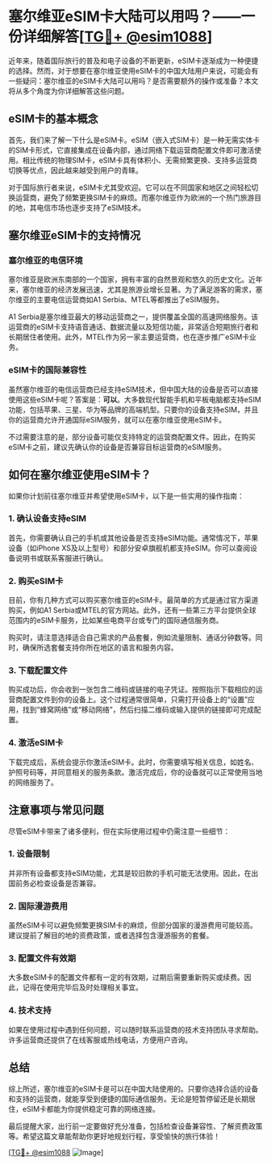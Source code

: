 # 塞尔维亚eSIM卡大陆可以用吗？——一份详细解答[[TG💪+ @esim1088](https://t.me/s/esim1088)]

近年来，随着国际旅行的普及和电子设备的不断更新，eSIM卡逐渐成为一种便捷的选择。然而，对于想要在塞尔维亚使用eSIM卡的中国大陆用户来说，可能会有一些疑问：塞尔维亚的eSIM卡大陆可以用吗？是否需要额外的操作或准备？本文将从多个角度为你详细解答这些问题。

## eSIM卡的基本概念

首先，我们来了解一下什么是eSIM卡。eSIM（嵌入式SIM卡）是一种无需实体卡的SIM卡形式，它直接集成在设备内部，通过网络下载运营商配置文件即可激活使用。相比传统的物理SIM卡，eSIM卡具有体积小、无需频繁更换、支持多运营商切换等优点，因此越来越受到用户的青睐。

对于国际旅行者来说，eSIM卡尤其受欢迎。它可以在不同国家和地区之间轻松切换运营商，避免了频繁更换SIM卡的麻烦。而塞尔维亚作为欧洲的一个热门旅游目的地，其电信市场也逐步支持了eSIM技术。

## 塞尔维亚eSIM卡的支持情况

### 塞尔维亚的电信环境

塞尔维亚是欧洲东南部的一个国家，拥有丰富的自然景观和悠久的历史文化。近年来，塞尔维亚的经济发展迅速，尤其是旅游业增长显著。为了满足游客的需求，塞尔维亚的主要电信运营商如A1 Serbia、MTEL等都推出了eSIM服务。

A1 Serbia是塞尔维亚最大的移动运营商之一，提供覆盖全国的高速网络服务。该运营商的eSIM卡支持语音通话、数据流量以及短信功能，非常适合短期旅行者和长期居住者使用。此外，MTEL作为另一家主要运营商，也在逐步推广eSIM卡业务。

### eSIM卡的国际兼容性

虽然塞尔维亚的电信运营商已经支持eSIM技术，但中国大陆的设备是否可以直接使用这些eSIM卡呢？答案是：**可以**。大多数现代智能手机和平板电脑都支持eSIM功能，包括苹果、三星、华为等品牌的高端机型。只要你的设备支持eSIM，并且你的运营商允许开通国际eSIM服务，就可以在塞尔维亚使用eSIM卡。

不过需要注意的是，部分设备可能仅支持特定的运营商配置文件。因此，在购买eSIM卡之前，建议先确认你的设备是否兼容目标运营商的eSIM服务。

## 如何在塞尔维亚使用eSIM卡？

如果你计划前往塞尔维亚并希望使用eSIM卡，以下是一些实用的操作指南：

### 1. 确认设备支持eSIM

首先，你需要确认自己的手机或其他设备是否支持eSIM功能。通常情况下，苹果设备（如iPhone XS及以上型号）和部分安卓旗舰机都支持eSIM。你可以查阅设备说明书或联系客服进行确认。

### 2. 购买eSIM卡

目前，你有几种方式可以购买塞尔维亚的eSIM卡。最简单的方式是通过官方渠道购买，例如A1 Serbia或MTEL的官方网站。此外，还有一些第三方平台提供全球范围内的eSIM卡服务，比如某些电商平台或专门的国际通信服务商。

购买时，请注意选择适合自己需求的产品套餐，例如流量限制、通话分钟数等。同时，确保所选套餐支持你所在地区的语言和服务内容。

### 3. 下载配置文件

购买成功后，你会收到一张包含二维码或链接的电子凭证。按照指示下载相应的运营商配置文件到你的设备上。这个过程通常很简单，只需打开设备上的“设置”应用，找到“蜂窝网络”或“移动网络”，然后扫描二维码或输入提供的链接即可完成配置。

### 4. 激活eSIM卡

下载完成后，系统会提示你激活eSIM卡。此时，你需要填写相关信息，如姓名、护照号码等，并同意相关的服务条款。激活完成后，你的设备就可以正常使用当地的网络服务了。

## 注意事项与常见问题

尽管eSIM卡带来了诸多便利，但在实际使用过程中仍需注意一些细节：

### 1. 设备限制

并非所有设备都支持eSIM功能，尤其是较旧款的手机可能无法使用。因此，在出国前务必检查设备是否兼容。

### 2. 国际漫游费用

虽然eSIM卡可以避免频繁更换SIM卡的麻烦，但部分国家的漫游费用可能较高。建议提前了解目的地的资费政策，或者选择包含漫游服务的套餐。

### 3. 配置文件有效期

大多数eSIM卡的配置文件都有一定的有效期，过期后需要重新购买或续费。因此，记得在使用完毕后及时处理相关事宜。

### 4. 技术支持

如果在使用过程中遇到任何问题，可以随时联系运营商的技术支持团队寻求帮助。许多运营商还提供了在线客服或热线电话，方便用户咨询。

## 总结

综上所述，塞尔维亚的eSIM卡是可以在中国大陆使用的。只要你选择合适的设备和支持的运营商，就能享受到便捷的国际通信服务。无论是短暂停留还是长期居住，eSIM卡都能为你提供稳定可靠的网络连接。

最后提醒大家，出行前一定要做好充分准备，包括检查设备兼容性、了解资费政策等。希望这篇文章能帮助你更好地规划行程，享受愉快的旅行体验！

[[TG💪+ @esim1088](https://t.me/s/esim1088) ![Image](https://i.postimg.cc/4NQfJmqS/Snipaste-2025-05-13-00-14-12.png)]